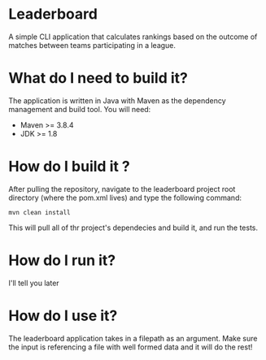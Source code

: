 # Leaderboard
A simple CLI application that calculates rankings based on the outcome of matches between teams participating in a league.

# What do I need to build it?

The application is written in Java with Maven as the dependency management and build tool. You will need:

- Maven >= 3.8.4 
- JDK >= 1.8

# How do I build it ?

After pulling the repository, navigate to the leaderboard project root directory (where the pom.xml lives) and type the following command:

`mvn clean install`

This will pull all of thr project's dependecies and build it, and run the tests.

# How do I run it?

I'll tell you later

# How do I use it?

The leaderboard application takes in a filepath as an argument. Make sure the input is referencing a file with well formed data and it will do the rest!
